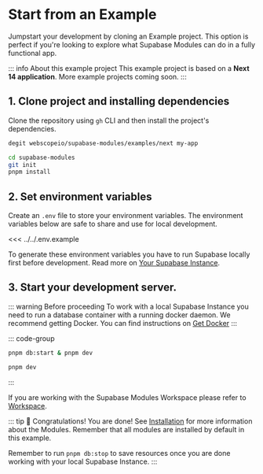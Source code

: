 # Start from an Example

Jumpstart your development by cloning an Example project. This option is perfect if you're looking to explore what Supabase Modules can do in a fully functional app.

::: info About this example project
This example project is based on a **Next 14 application**. More example projects coming soon.
:::

## 1. Clone project and installing dependencies

Clone the repository using `gh` CLI and then install the project's dependencies.

```bash
degit webscopeio/supabase-modules/examples/next my-app
```

```bash
cd supabase-modules
git init
pnpm install
```

## 2. Set environment variables

Create an `.env` file to store your environment variables. The environment variables below are safe to share and use for local development.

<<< ../../.env.example

To generate these environment variables you have to run Supabase locally first before development. Read more on [Your Supabase Instance](/getting-started/supabase).

## 3. Start your development server.

::: warning Before proceeding
To work with a local Supabase Instance you need to run a database container with a running docker daemon. We recommend getting Docker. You can find instructions on [Get Docker](https://docs.docker.com/get-docker/)
:::

::: code-group

```bash [Using a local Supabase Instance]
pnpm db:start & pnpm dev
```

```bash [Using a cloud Supabase Instance]
pnpm dev
```

:::

If you are working with the Supabase Modules Workspace please refer to [Workspace](/introduction/workspace).

::: tip :tada: Congratulations!
You are done! See [Installation](/modules/installation) for more information about the Modules. Remember that all modules are installed by default in this example.

Remember to run `pnpm db:stop` to save resources once you are done working with your local Supabase Instance.
:::
